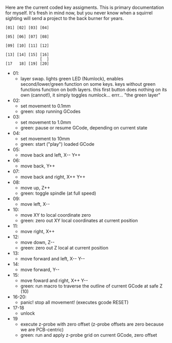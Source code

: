 Here are the current coded key assigments.  This is primary documentation for myself.  It's fresh in mind now, but you never know when a squirrel sighting will send a project to the back burner for years.

```
[01] [02] [03] [04]

[05] [06] [07] [08]

[09] [10] [11] [12]

[13] [14] [15] [16]
               [  ]
[17   18] [19] [20]
```
- 01:
  - layer swap.  lights green LED (Numlock), enables second/lower/green function on some keys.  keys without green functions function on both layers.  this first button does nothing on its own (cannot!), it simply toggles numlock... errr... "the green layer"
- 02:
  - set movement to 0.1mm
  - green: stop running GCodes
- 03:
  - set movement to 1.0mm
  - green: pause or resume GCode, depending on current state
- 04:
  - set movement to 10mm
  - green: start ("play") loaded GCode
- 05:
  - move back and left, X-- Y++
- 06:
  - move back, Y++
- 07:
  - move back and right, X++ Y++
- 08:
  - move up, Z++
  - green: toggle spindle (at full speed)
- 09:
  - move left, X--
- 10:
  - move XY to local coordinate zero
  - green: zero out XY local coordinates at current position
- 11:
  - move right, X++
- 12:
  - move down, Z--
  - green: zero out Z local at current position
- 13:
  -  move forward and left, X-- Y--
- 14:
  - move forward, Y--
- 15:
  - move foward and right, X++ Y--
  - green: run macro to traverse the outline of current GCode at safe Z (10)
- 16-20:
  - panic! stop all movement! (executes gcode RESET)
- 17-18
  - unlock
- 19
  - execute z-probe with zero offset (z-probe offsets are zero because we are PCB-centric)
  - green: run and apply z-probe grid on current GCode, zero offset


